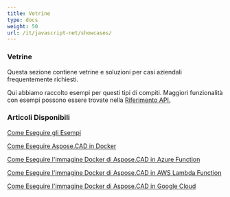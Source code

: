 ```yaml
---
title: Vetrine
type: docs
weight: 50
url: /it/javascript-net/showcases/
---
```


### **Vetrine**
Questa sezione contiene vetrine e soluzioni per casi aziendali frequentemente richiesti.

Qui abbiamo raccolto esempi per questi tipi di compiti. Maggiori funzionalità con esempi possono essere trovate nella [Riferimento API.](https://apireference.aspose.com/cad/net)
### **Articoli Disponibili**

[Come Eseguire gli Esempi](/it/cad/net/how-to-run-the-examples/)

[Come Eseguire Aspose.CAD in Docker](/it/cad/net/how-to-run-aspose-cad-in-docker/)

[Come Eseguire l'immagine Docker di Aspose.CAD in Azure Function](/it/cad/net/how-to-run-aspose-cad-docker-image-in-azure-function/) 

[Come Eseguire l'immagine Docker di Aspose.CAD in AWS Lambda Function](/it/cad/net/how-to-run-aspose-cad-docker-image-in-aws-lambda-function/)

[Come Eseguire l'immagine Docker di Aspose.CAD in Google Cloud](/it/cad/net/how-to-run-aspose-cad-docker-image-in-google-cloud/)

